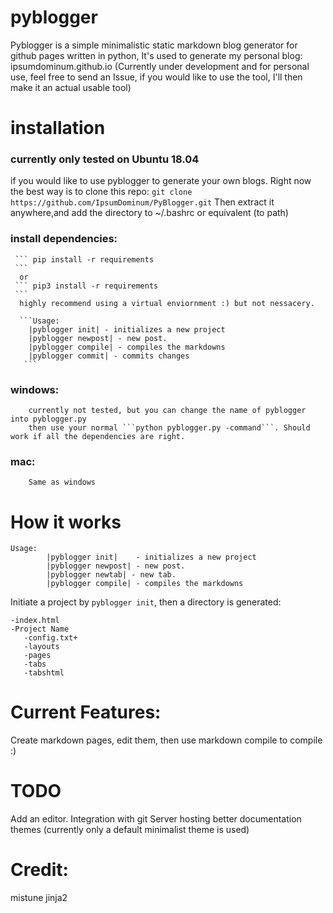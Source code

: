 # pyblogger

Pyblogger is a simple minimalistic static markdown blog generator for github pages written in python, It's used to generate my personal blog: ipsumdominum.github.io
(Currently under development and for personal use, feel free to send an Issue, if you would like to use the tool, I'll then make it an actual usable tool)
# installation
  ### currently only tested on Ubuntu 18.04 
  if you would like to use pyblogger to generate your own blogs. Right now the best way is to clone this repo:
  ```git clone https://github.com/IpsumDominum/PyBlogger.git```
  Then extract it anywhere,and add the directory to ~/.bashrc or equivalent (to path)
  ### install dependencies:
     ``` pip install -r requirements
     ```
      or
     ``` pip3 install -r requirements 
     ```
      highly recommend using a virtual enviornment :) but not nessacery.
      
      ```Usage: 
        |pyblogger init| - initializes a new project
        |pyblogger newpost| - new post.
        |pyblogger compile| - compiles the markdowns
        |pyblogger commit| - commits changes
       ```
  ### windows:
        currently not tested, but you can change the name of pyblogger into pyblogger.py
        then use your normal ```python pyblogger.py -command```. Should work if all the dependencies are right.
  ### mac:
        Same as windows
# How it works
```code
Usage: 
        |pyblogger init|    - initializes a new project
        |pyblogger newpost| - new post.
        |pyblogger newtab| - new tab.
        |pyblogger compile| - compiles the markdowns
```
Initiate a project by ```pyblogger init```, then a directory is generated:
```
-index.html
-Project Name
   -config.txt+
   -layouts
   -pages
   -tabs
   -tabshtml
```
# Current Features:
   Create markdown pages, edit them, then use markdown compile to compile :)
   
# TODO
  Add an editor.
  Integration with git
  Server hosting
  better documentation
  themes (currently only a default minimalist theme is used)
# Credit:
  mistune
  jinja2
